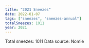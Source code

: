 ```yaml
---
title: "2021 Sneezes"
date: 2022-01-07
tags: ["sneezes", "sneezes-annual"]
totalSneezes: 1011
year: 2021
---
```


Total sneezes: 1011
Data source: Nomie

<!--more-->
